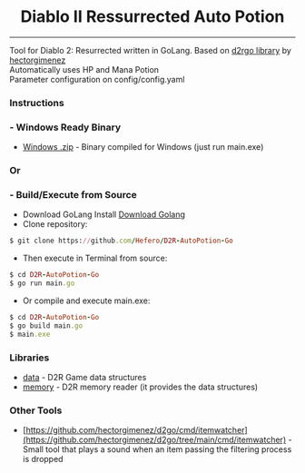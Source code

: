 <h1 align="center">Diablo II Ressurrected Auto Potion</h1>

---

Tool for Diablo 2: Resurrected written in GoLang. Based on [d2rgo library](https://github.com/hectorgimenez/d2go/) by [hectorgimenez](https://github.com/hectorgimenez)
<br />
Automatically uses HP and Mana Potion
<br />
Parameter configuration on config/config.yaml
<br />

### Instructions
### - Windows Ready Binary
- [Windows .zip](https://github.com/Hefero/D2R-AutoPotion-Go/releases/download/v1/D2R-AutoPotion-Go.zip) - Binary compiled for Windows (just run main.exe)
### Or
### - Build/Execute from Source
- Download GoLang Install [Download Golang](https://go.dev/doc/install)
- Clone repository:
```ruby
$ git clone https://github.com/Hefero/D2R-AutoPotion-Go
```
- Then execute in Terminal from source:
```ruby
$ cd D2R-AutoPotion-Go
$ go run main.go
```
- Or compile and execute main.exe:
```ruby
$ cd D2R-AutoPotion-Go
$ go build main.go
$ main.exe
```

### Libraries

- [data](https://github.com/Hefero/D2R-AutoPotion-Go/tree/main/pkg/data) - D2R Game data structures
- [memory](https://github.com/Hefero/D2R-AutoPotion-Go/tree/main/pkg/memory) - D2R memory reader (it provides the data
  structures)

### Other Tools

- [https://github.com/hectorgimenez/d2go/cmd/itemwatcher](https://github.com/hectorgimenez/d2go/tree/main/cmd/itemwatcher) - Small tool that plays a sound
  when an item passing the filtering process is dropped
